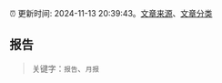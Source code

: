 :alarm_clock: 更新时间: 2024-11-13 20:39:43。[文章来源](/README.md)、[文章分类](/TAGS.md)

## 报告


> 关键字：`报告`、`月报`



